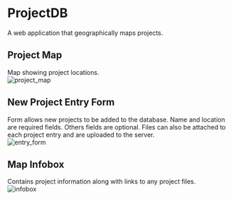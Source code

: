 # ProjectDB
A web application that geographically maps projects.

## Project Map
Map showing project locations. <br />
![project_map](https://user-images.githubusercontent.com/17422963/34682099-e56b76e4-f46b-11e7-80c6-2094b09611ae.JPG)

## New Project Entry Form
Form allows new projects to be added to the database.  Name and location are required fields.  Others fields are optional.  Files can also be attached to each project entry and are uploaded to the server. <br />
![entry_form](https://user-images.githubusercontent.com/17422963/34682098-e55cd684-f46b-11e7-96a9-313c215e1b76.JPG)

## Map Infobox
Contains project information along with links to any project files. <br />
![infobox](https://user-images.githubusercontent.com/17422963/34682104-e7f84cfc-f46b-11e7-9ad4-8822ca6cd02c.JPG)
